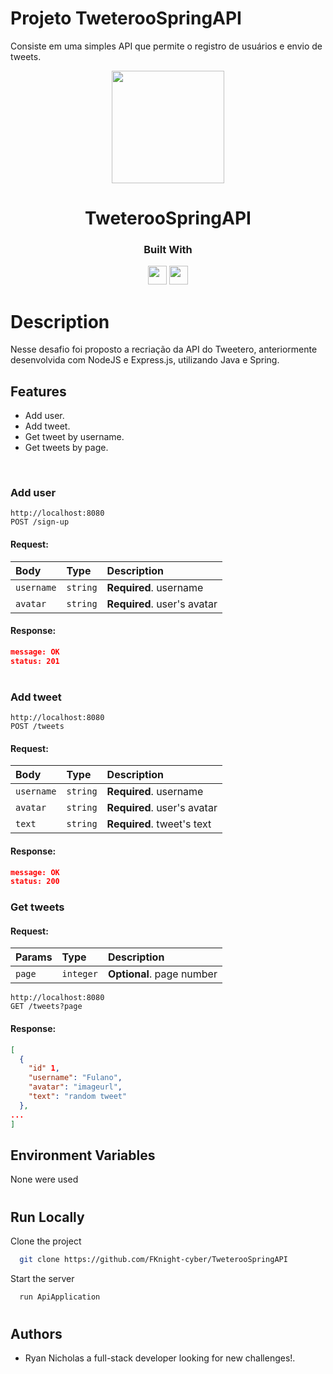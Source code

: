 # Projeto TweterooSpringAPI
Consiste em uma simples API que permite o registro de usuários e envio de tweets.

<p align="center">
  <img  src="https://notion-emojis.s3-us-west-2.amazonaws.com/prod/svg-twitter/1f424.svg" height="180px">
</p>
<h1 align="center">
  TweterooSpringAPI
</h1>
<div align="center">

  <h3>Built With</h3>
  <img src="https://img.shields.io/badge/Java-ED8B00?style=for-the-badge&logo=java&logoColor=white" height="30px"/>
  <img src="https://img.shields.io/badge/Spring-6DB33F?style=for-the-badge&logo=spring&logoColor=white" height="30px"/>  
</div>

# Description

Nesse desafio foi proposto a recriação da API do Tweetero, anteriormente desenvolvida com NodeJS e Express.js, utilizando Java e Spring.


## Features

-   Add user.
-   Add tweet.
-   Get tweet by username.
-   Get tweets by page.

</br>

### Add user

```
http://localhost:8080
POST /sign-up
```

#### Request:

| Body         | Type     | Description                  |
| :----------- | :------- | :--------------------------- |
| `username`   | `string` | **Required**. username       |
| `avatar`     | `string` | **Required**. user's avatar  |

####

#### Response:

```json
message: OK
status: 201
```

####

#

### Add tweet

```
http://localhost:8080
POST /tweets
```

#### Request:

| Body       | Type     | Description                 |
| :--------- | :------- | :-------------------------- |
| `username` | `string` | **Required**. username      |
| `avatar`   | `string` | **Required**. user's avatar |
| `text`     | `string` | **Required**. tweet's text  |

#### Response:

```json
message: OK
status: 200
```

### Get tweets

#### Request:

| Params  | Type     | Description              |
| :------ | :------- | :----------------------- |
| `page`  | `integer`| **Optional**. page number |

```
http://localhost:8080
GET /tweets?page
```

#### Response:

```json
[
  {
    "id" 1,
    "username": "Fulano",
    "avatar": "imageurl",
    "text": "random tweet"
  },
...
]
```

## Environment Variables

None were used

#

## Run Locally

Clone the project

```bash
  git clone https://github.com/FKnight-cyber/TweterooSpringAPI
```

Start the server

```bash
  run ApiApplication
```

#

## Authors

-   Ryan Nicholas a full-stack developer looking for new challenges!.
<br/>

#
